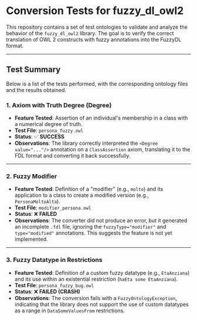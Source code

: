 # Conversion Tests for fuzzy_dl_owl2

This repository contains a set of test ontologies to validate and analyze the behavior of the `fuzzy_dl_owl2` library. The goal is to verify the correct translation of OWL 2 constructs with fuzzy annotations into the FuzzyDL format.

---

## Test Summary

Below is a list of the tests performed, with the corresponding ontology files and the results obtained.

### 1. Axiom with Truth Degree (Degree)
* **Feature Tested**: Assertion of an individual's membership in a class with a numerical degree of truth.
* **Test File**: `persona_fuzzy.owl`
* **Status**: ✅ **SUCCESS**
* **Observations**: The library correctly interpreted the `<Degree value="..."/>` annotation on a `ClassAssertion` axiom, translating it to the FDL format and converting it back successfully.

---

### 2. Fuzzy Modifier
* **Feature Tested**: Definition of a "modifier" (e.g., `molto`) and its application to a class to create a modified version (e.g., `PersonaMoltoAlta`).
* **Test File**: `modifier_persona.owl`
* **Status**: ❌ **FAILED**
* **Observations**: The converter did not produce an error, but it generated an incomplete `.fdl` file, ignoring the `fuzzyType="modifier"` and `type="modified"` annotations. This suggests the feature is not yet implemented.

---

### 3. Fuzzy Datatype in Restrictions
* **Feature Tested**: Definition of a custom fuzzy datatype (e.g., `EtaAnziana`) and its use within an existential restriction (`haEta some EtaAnziana`).
* **Test File**: `persona_fuzzy_bug.owl`
* **Status**: ❌ **FAILED (CRASH)**
* **Observations**: The conversion fails with a `FuzzyOntologyException`, indicating that the library does not support the use of custom datatypes as a range in `DataSomeValuesFrom` restrictions.
